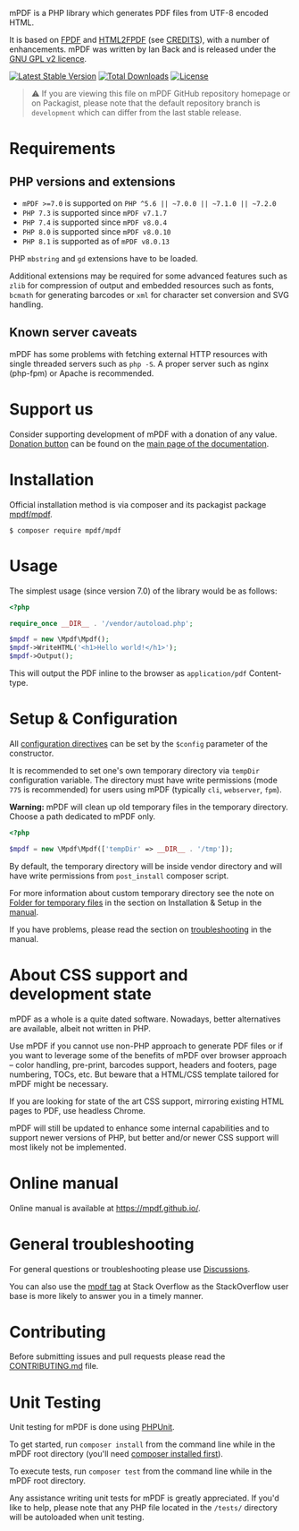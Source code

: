 mPDF is a PHP library which generates PDF files from UTF-8 encoded HTML.

It is based on [FPDF](http://www.fpdf.org/) and [HTML2FPDF](http://html2fpdf.sourceforge.net/)
(see [CREDITS](CREDITS.txt)), with a number of enhancements. mPDF was written by Ian Back and is released
under the [GNU GPL v2 licence](LICENSE.txt).

[![Latest Stable Version](https://poser.pugx.org/mpdf/mpdf/v/stable)](https://packagist.org/packages/mpdf/mpdf)
[![Total Downloads](https://poser.pugx.org/mpdf/mpdf/downloads)](https://packagist.org/packages/mpdf/mpdf)
[![License](https://poser.pugx.org/mpdf/mpdf/license)](https://packagist.org/packages/mpdf/mpdf)


> ⚠ If you are viewing this file on mPDF GitHub repository homepage or on Packagist, please note that
> the default repository branch is `development` which can differ from the last stable release.

Requirements
============

PHP versions and extensions
---------------------------

- `mPDF >=7.0` is supported on `PHP ^5.6 || ~7.0.0 || ~7.1.0 || ~7.2.0`
- `PHP 7.3` is supported since `mPDF v7.1.7`
- `PHP 7.4` is supported since `mPDF v8.0.4`
- `PHP 8.0` is supported since `mPDF v8.0.10`
- `PHP 8.1` is supported as of `mPDF v8.0.13`

PHP `mbstring` and `gd` extensions have to be loaded.

Additional extensions may be required for some advanced features such as `zlib` for compression of output and
embedded resources such as fonts, `bcmath` for generating barcodes or `xml` for character set conversion
and SVG handling.

Known server caveats
--------------------

mPDF has some problems with fetching external HTTP resources with single threaded servers such as `php -S`. A proper
server such as nginx (php-fpm) or Apache is recommended.

Support us
==========

Consider supporting development of mPDF with a donation of any value. [Donation button][1] can be found on the
[main page of the documentation][1].

Installation
============

Official installation method is via composer and its packagist package [mpdf/mpdf](https://packagist.org/packages/mpdf/mpdf).

```
$ composer require mpdf/mpdf
```

Usage
=====

The simplest usage (since version 7.0) of the library would be as follows:

```php
<?php

require_once __DIR__ . '/vendor/autoload.php';

$mpdf = new \Mpdf\Mpdf();
$mpdf->WriteHTML('<h1>Hello world!</h1>');
$mpdf->Output();

```

This will output the PDF inline to the browser as `application/pdf` Content-type.

Setup & Configuration
=====================

All [configuration directives](https://mpdf.github.io/reference/mpdf-variables/overview.html) can
be set by the `$config` parameter of the constructor.

It is recommended to set one's own temporary directory via `tempDir` configuration variable.
The directory must have write permissions (mode `775` is recommended) for users using mPDF
(typically `cli`, `webserver`, `fpm`).

**Warning:** mPDF will clean up old temporary files in the temporary directory. Choose a path dedicated to mPDF only.


```php
<?php

$mpdf = new \Mpdf\Mpdf(['tempDir' => __DIR__ . '/tmp']);

```

By default, the temporary directory will be inside vendor directory and will have write permissions from
`post_install` composer script.

For more information about custom temporary directory see the note on
[Folder for temporary files](https://mpdf.github.io/installation-setup/folders-for-temporary-files.html)
in the section on Installation & Setup in the [manual][1].

If you have problems, please read the section on
[troubleshooting](https://mpdf.github.io/troubleshooting/known-issues.html) in the manual.

About CSS support and development state
=======================================

mPDF as a whole is a quite dated software. Nowadays, better alternatives are available, albeit not written in PHP.

Use mPDF if you cannot use non-PHP approach to generate PDF files or if you want to leverage some of the benefits of mPDF
over browser approach – color handling, pre-print, barcodes support, headers and footers, page numbering, TOCs, etc.
But beware that a HTML/CSS template tailored for mPDF might be necessary.

If you are looking for state of the art CSS support, mirroring existing HTML pages to PDF, use headless Chrome.

mPDF will still be updated to enhance some internal capabilities and to support newer versions of PHP,
but better and/or newer CSS support will most likely not be implemented.

Online manual
=============

Online manual is available at https://mpdf.github.io/.

General troubleshooting
=============

For general questions or troubleshooting please use [Discussions](https://github.com/mpdf/mpdf/discussions).

You can also use the [mpdf tag](https://stackoverflow.com/questions/tagged/mpdf) at Stack Overflow as the StackOverflow user base is more likely to answer you in a timely manner.

Contributing
============

Before submitting issues and pull requests please read the [CONTRIBUTING.md](https://github.com/mpdf/mpdf/blob/development/.github/CONTRIBUTING.md) file.

Unit Testing
============

Unit testing for mPDF is done using [PHPUnit](https://phpunit.de/).

To get started, run `composer install` from the command line while in the mPDF root directory
(you'll need [composer installed first](https://getcomposer.org/download/)).

To execute tests, run `composer test` from the command line while in the mPDF root directory.

Any assistance writing unit tests for mPDF is greatly appreciated. If you'd like to help, please
note that any PHP file located in the `/tests/` directory will be autoloaded when unit testing.

[1]: https://mpdf.github.io